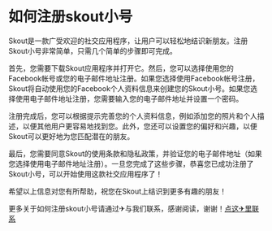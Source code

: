 # 如何注册skout小号

Skout是一款广受欢迎的社交应用程序，让用户可以轻松地结识新朋友。注册Skout小号非常简单，只需几个简单的步骤即可完成。

首先，您需要下载Skout应用程序并打开它。然后，您可以选择使用您的Facebook帐号或您的电子邮件地址注册。如果您选择使用Facebook帐号注册，Skout将自动使用您的Facebook个人资料信息来创建您的Skout小号。如果您选择使用电子邮件地址注册，您需要输入您的电子邮件地址并设置一个密码。

注册完成后，您可以根据提示完善您的个人资料信息，例如添加您的照片和个人描述，以便其他用户更容易地找到您。此外，您还可以设置您的偏好和兴趣，以便Skout可以更好地为您匹配潜在的朋友。

最后，您需要同意Skout的使用条款和隐私政策，并验证您的电子邮件地址（如果您选择使用电子邮件地址注册）。一旦您完成了这些步骤，恭喜您已成功注册了Skout小号，可以开始使用这款社交应用程序了！

希望以上信息对您有所帮助，祝您在Skout上结识到更多有趣的朋友！

更多关于如何注册skout小号请通过✈与我们联系，感谢阅读，谢谢！[点这✈里联系](https://ads.k02.cc)